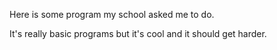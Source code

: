 Here is some program my school asked me to do.

It's really basic programs but it's cool and it should get harder.